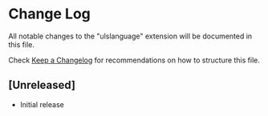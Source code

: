 # Change Log

All notable changes to the "ulslanguage" extension will be documented in this file.

Check [Keep a Changelog](http://keepachangelog.com/) for recommendations on how to structure this file.

## [Unreleased]

- Initial release